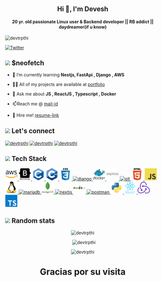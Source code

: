 <h2 align="center">Hi 👋, I'm Devesh</h2>
<h4 align="center">20 yr. old passionate Linux user & Backend developer || RB addict || daydreamer(if u know)</h4>

<p align="left"> <img src="https://komarev.com/ghpvc/?username=devtrpthi&label=Visitors&color=0e75b6&style=flat" alt="devtrpthi" /> </p>

<!---<p align="left"> <a href="https://twitter.com/devtrpthi" target="blank"><img src="https://img.shields.io/twitter/follow/devtrpthi?logo=twitter&style=for-the-badge" alt="devtrpthi" /></a> </p>--->

[![Twitter](https://img.shields.io/twitter/url/https/twitter.com/cloudposse.svg?style=social&label=Follow%20%40devtrpthi)](https://twitter.com/devtrpthi)

## <img src="https://raw.githubusercontent.com/nixin72/nixin72/master/wave.gif" width="50px"></img> $neofetch

- 🌱 I’m currently learning **Nestjs, FastApi , Django , AWS**

- 👨‍💻 All of my projects are available at [portfolio](https://github.com/devtrpthi)

- 💬 Ask me about **JS , ReactJS , Typescript , Docker**

- 📫Reach me @ [mail-id](deveshkrishnatripathi@gmail.com)

- 📄 Hire me! [resume-link](https://drive.google.com/file/d/1alUTvSWuBf_-_9EWSB-tllLjxKXgFOCc/view?usp=sharing)

## <img src='https://raw.githubusercontent.com/ShahriarShafin/ShahriarShafin/main/Assets/handshake.gif' width="80px"> Let's connect

<!---<h3 align="left">Connect with me:</h3>--->
<p align="left">
<a href="https://twitter.com/devtrpthi" target="blank"><img align="center" src="https://raw.githubusercontent.com/rahuldkjain/github-profile-readme-generator/master/src/images/icons/Social/twitter.svg" alt="devtrpthi" height="30" width="40" /></a>
<a href="https://linkedin.com/in/devtrpthi" target="blank"><img align="center" src="https://raw.githubusercontent.com/rahuldkjain/github-profile-readme-generator/master/src/images/icons/Social/linked-in-alt.svg" alt="devtrpthi" height="30" width="40" /></a>
<a href="https://stackoverflow.com/users/devtrpthi" target="blank"><img align="center" src="https://raw.githubusercontent.com/rahuldkjain/github-profile-readme-generator/master/src/images/icons/Social/stack-overflow.svg" alt="devtrpthi" height="30" width="40" /></a>
</p>

## <img src="https://media2.giphy.com/media/QssGEmpkyEOhBCb7e1/giphy.gif?cid=ecf05e47a0n3gi1bfqntqmob8g9aid1oyj2wr3ds3mg700bl&rid=giphy.gif" width="50px"> Tech Stack
<!---<h3 align="left">Languages and Tools:</h3>--->
<p align="left"> <a href="https://aws.amazon.com" target="_blank" rel="noreferrer"> <img src="https://raw.githubusercontent.com/devicons/devicon/master/icons/amazonwebservices/amazonwebservices-original-wordmark.svg" alt="aws" width="40" height="40"/> </a> <a href="https://getbootstrap.com" target="_blank" rel="noreferrer"> <img src="https://raw.githubusercontent.com/devicons/devicon/master/icons/bootstrap/bootstrap-plain-wordmark.svg" alt="bootstrap" width="40" height="40"/> </a> <a href="https://www.cprogramming.com/" target="_blank" rel="noreferrer"> <img src="https://raw.githubusercontent.com/devicons/devicon/master/icons/c/c-original.svg" alt="c" width="40" height="40"/> </a> <a href="https://www.w3schools.com/cpp/" target="_blank" rel="noreferrer"> <img src="https://raw.githubusercontent.com/devicons/devicon/master/icons/cplusplus/cplusplus-original.svg" alt="cplusplus" width="40" height="40"/> </a> <a href="https://www.w3schools.com/css/" target="_blank" rel="noreferrer"> <img src="https://raw.githubusercontent.com/devicons/devicon/master/icons/css3/css3-original-wordmark.svg" alt="css3" width="40" height="40"/> </a> <a href="https://www.djangoproject.com/" target="_blank" rel="noreferrer"> <img src="https://cdn.worldvectorlogo.com/logos/django.svg" alt="django" width="40" height="40"/> </a> <a href="https://www.docker.com/" target="_blank" rel="noreferrer"> <img src="https://raw.githubusercontent.com/devicons/devicon/master/icons/docker/docker-original-wordmark.svg" alt="docker" width="40" height="40"/> </a> <a href="https://expressjs.com" target="_blank" rel="noreferrer"> <img src="https://raw.githubusercontent.com/devicons/devicon/master/icons/express/express-original-wordmark.svg" alt="express" width="40" height="40"/> </a> <a href="https://git-scm.com/" target="_blank" rel="noreferrer"> <img src="https://www.vectorlogo.zone/logos/git-scm/git-scm-icon.svg" alt="git" width="40" height="40"/> </a> <a href="https://www.w3.org/html/" target="_blank" rel="noreferrer"> <img src="https://raw.githubusercontent.com/devicons/devicon/master/icons/html5/html5-original-wordmark.svg" alt="html5" width="40" height="40"/> </a> <a href="https://developer.mozilla.org/en-US/docs/Web/JavaScript" target="_blank" rel="noreferrer"> <img src="https://raw.githubusercontent.com/devicons/devicon/master/icons/javascript/javascript-original.svg" alt="javascript" width="40" height="40"/> </a> <a href="https://www.linux.org/" target="_blank" rel="noreferrer"> <img src="https://raw.githubusercontent.com/devicons/devicon/master/icons/linux/linux-original.svg" alt="linux" width="40" height="40"/> </a> <a href="https://mariadb.org/" target="_blank" rel="noreferrer"> <img src="https://www.vectorlogo.zone/logos/mariadb/mariadb-icon.svg" alt="mariadb" width="40" height="40"/> </a> <a href="https://www.mongodb.com/" target="_blank" rel="noreferrer"> <img src="https://raw.githubusercontent.com/devicons/devicon/master/icons/mongodb/mongodb-original-wordmark.svg" alt="mongodb" width="40" height="40"/> </a> <a href="https://nextjs.org/" target="_blank" rel="noreferrer"> <img src="https://cdn.worldvectorlogo.com/logos/nextjs-2.svg" alt="nextjs" width="40" height="40"/> </a> <a href="https://nodejs.org" target="_blank" rel="noreferrer"> <img src="https://raw.githubusercontent.com/devicons/devicon/master/icons/nodejs/nodejs-original-wordmark.svg" alt="nodejs" width="40" height="40"/> </a> <a href="https://postman.com" target="_blank" rel="noreferrer"> <img src="https://www.vectorlogo.zone/logos/getpostman/getpostman-icon.svg" alt="postman" width="40" height="40"/> </a> <a href="https://www.python.org" target="_blank" rel="noreferrer"> <img src="https://raw.githubusercontent.com/devicons/devicon/master/icons/python/python-original.svg" alt="python" width="40" height="40"/> </a> <a href="https://reactjs.org/" target="_blank" rel="noreferrer"> <img src="https://raw.githubusercontent.com/devicons/devicon/master/icons/react/react-original-wordmark.svg" alt="react" width="40" height="40"/> </a> <a href="https://redux.js.org" target="_blank" rel="noreferrer"> <img src="https://raw.githubusercontent.com/devicons/devicon/master/icons/redux/redux-original.svg" alt="redux" width="40" height="40"/> </a> <a href="https://www.typescriptlang.org/" target="_blank" rel="noreferrer"> <img src="https://raw.githubusercontent.com/devicons/devicon/master/icons/typescript/typescript-original.svg" alt="typescript" width="40" height="40"/> </a> </p>

## <img src="https://media0.giphy.com/media/cNZqrH5IzOG0xrlWks/giphy.gif?cid=ecf05e47map255q427en9uprqc1sb0unjq5k4fnqg5pmhhs4&rid=giphy.gif&ct=s" width="50px"> Random stats
<div align="center">
<p><img  src="https://github-readme-stats-sigma-five.vercel.app/api/top-langs?username=devtrpthi&show_icons=true&locale=en&layout=compact&theme=darcula&hide_border=true" alt="devtrpthi" /></br></p>
<p>&nbsp;
  <img  src="https://github-readme-stats-sigma-five.vercel.app/api?username=devtrpthi&show_icons=true&locale=en&theme=darcula&hide_border=true" alt="devtrpthi" /></p>
</div>
<div align="center">
<p><img  src="https://github-readme-streak-stats.herokuapp.com/?user=devtrpthi&theme=darcula&hide_border=true" alt="devtrpthi" /></p>
</div>
<h1 align="center">Gracias por su visita</h1>
